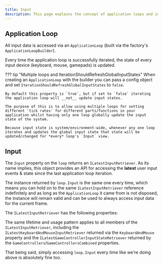 ```yaml
---
title: Input
description: This page explains the concept of application loops and input handling in TinyFFR.
---
```


## Application Loop

All input data is accessed via an `ApplicationLoop` (built via the factory's `ApplicationLoopBuilder`).

Every time the application loop is successfully iterated, the state of every input device (keyboard, mouse, gamepads) is updated.

??? tip "Multiple loops and IterationShouldRefreshGlobalInputStates"
	When creating an `ApplicationLoop` with the builder you can pass a config object and set `IterationShouldRefreshGlobalInputStates` to `false`.

	By default this property is `true`, but if set to `false` iterating the application loop will __not__ update input states.

	The purpose of this is to allow using multiple loops for setting different 'tick rates' for different parts/functions in your application whilst having only one loop globally update the input state of the system.

	Because input state is system/environment-wide, whenever any one loop iterates and updates the global input state that state will be updated/changed for *every* loop's `Input` view.

## Input

The `Input` property on the `loop` returns an `ILatestInputRetriever`. As its name implies, this object provides an API for accessing the __latest__ user input events & state since the last application loop iteration. 

The instance returned by `loop.Input` is the same one every time, which means you can hold on to the same `ILatestInputRetriever` reference indefinitely and as long as the `ApplicationLoop` it came from is not disposed, the instance will remain valid and can be used to always access input data for the current frame.

The `ILatestInputRetriever` has the following properties:



The same lifetime and usage pattern applies to all members of the `ILatestInputRetriever`, including the `ILatestKeyboardAndMouseInputRetriever` returned via the `KeyboardAndMouse` property and the `ILatestGameControllerInputStateRetriever` returned by the `GameControllers`/`GameControllersCombined` properties.

That being said, simply accessing `loop.Input` every time like we're doing above is absolutely fine too.